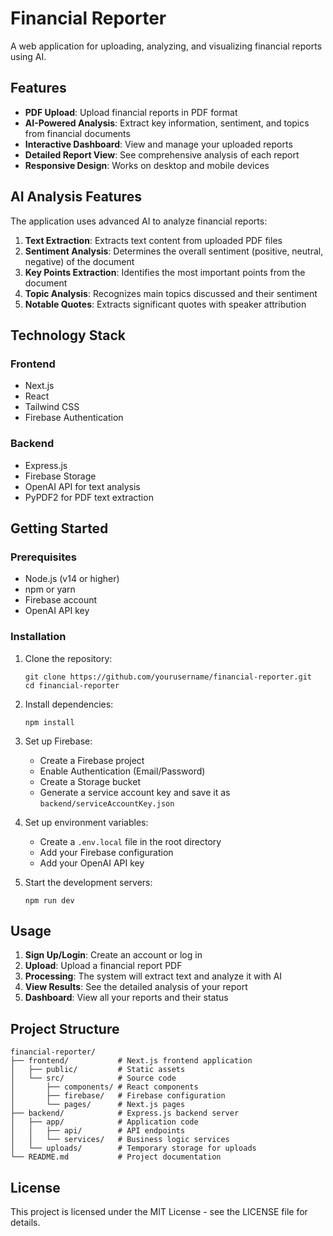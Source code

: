 # Financial Reporter

A web application for uploading, analyzing, and visualizing financial reports using AI.

## Features

- **PDF Upload**: Upload financial reports in PDF format
- **AI-Powered Analysis**: Extract key information, sentiment, and topics from financial documents
- **Interactive Dashboard**: View and manage your uploaded reports
- **Detailed Report View**: See comprehensive analysis of each report
- **Responsive Design**: Works on desktop and mobile devices

## AI Analysis Features

The application uses advanced AI to analyze financial reports:

1. **Text Extraction**: Extracts text content from uploaded PDF files
2. **Sentiment Analysis**: Determines the overall sentiment (positive, neutral, negative) of the document
3. **Key Points Extraction**: Identifies the most important points from the document
4. **Topic Analysis**: Recognizes main topics discussed and their sentiment
5. **Notable Quotes**: Extracts significant quotes with speaker attribution

## Technology Stack

### Frontend
- Next.js
- React
- Tailwind CSS
- Firebase Authentication

### Backend
- Express.js
- Firebase Storage
- OpenAI API for text analysis
- PyPDF2 for PDF text extraction

## Getting Started

### Prerequisites

- Node.js (v14 or higher)
- npm or yarn
- Firebase account
- OpenAI API key

### Installation

1. Clone the repository:
   ```
   git clone https://github.com/yourusername/financial-reporter.git
   cd financial-reporter
   ```

2. Install dependencies:
   ```
   npm install
   ```

3. Set up Firebase:
   - Create a Firebase project
   - Enable Authentication (Email/Password)
   - Create a Storage bucket
   - Generate a service account key and save it as `backend/serviceAccountKey.json`

4. Set up environment variables:
   - Create a `.env.local` file in the root directory
   - Add your Firebase configuration
   - Add your OpenAI API key

5. Start the development servers:
   ```
   npm run dev
   ```

## Usage

1. **Sign Up/Login**: Create an account or log in
2. **Upload**: Upload a financial report PDF
3. **Processing**: The system will extract text and analyze it with AI
4. **View Results**: See the detailed analysis of your report
5. **Dashboard**: View all your reports and their status

## Project Structure

```
financial-reporter/
├── frontend/           # Next.js frontend application
│   ├── public/         # Static assets
│   └── src/            # Source code
│       ├── components/ # React components
│       ├── firebase/   # Firebase configuration
│       └── pages/      # Next.js pages
├── backend/            # Express.js backend server
│   ├── app/            # Application code
│   │   ├── api/        # API endpoints
│   │   └── services/   # Business logic services
│   └── uploads/        # Temporary storage for uploads
└── README.md           # Project documentation
```

## License

This project is licensed under the MIT License - see the LICENSE file for details. 